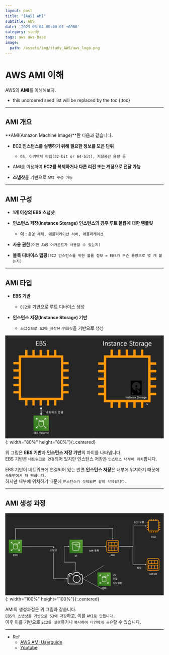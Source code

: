 ```yaml
---
layout: post
title: "[AWS] AMI"
subtitle: AWS
date: '2023-03-04 00:00:01 +0900'
category: study
tags: aws aws-base
image:
  path: /assets/img/study_AWS/aws_logo.png
---
```


# AWS AMI 이해
AWS의 **AMI**를 이해해보자.

<!--more-->

* this unordered seed list will be replaced by the toc
{:toc}

<hr/>

## AMI 개요

**AMI(Amazon Machine Image)**란 다음과 같습니다.

* **EC2 인스턴스를 실행하기 위해 필요한 정보를 모은 단위**
    + `OS, 아키텍쳐 타입(32-bit or 64-bit), 저장공간 용량 등`

* AMI를 이용하여 **EC2를 복제하거나 다른 리전 또는 계정으로 전달 가능**

* **스냅샷**을 기반으로 `AMI 구성 가능`

<hr/>

## AMI 구성

* **1개 이상의 EBS 스냅샷**

* **인스턴스 저장(Instance Storage) 인스턴스의 경우 루트 볼륨에 대한 템플릿**
    + 예 : `운영 체제, 애플리케이션 서버, 애플리케이션`

* **사용 권한**`(어떤 AWS 어카운트가 사용할 수 있는지)`

* **블록 디바이스 맵핑**`(EC2 인스턴스를 위한 볼륨 정보 = EBS가 무슨 용량으로 몇 개 붙는지)`

<hr/>

## AMI 타입

* **EBS 기반**
    + `EC2`을 기반으로 루트 디바이스 생성

* **인스턴스 저장(Instance Storage) 기반**
    + `스냅샷으로 S3에 저장된 템플릿`을 기반으로 생성

![AMI_types](/assets/img/study_AWS/[AWS]_AMI_이해/AMI_types.png){: width="80%" height="80%"}{:.centered}

위 그림은 **EBS 기반**과 **인스턴스 저장 기반**의 차이를 나타냅니다. <br>
EBS 기반은 `네트워크로 연결`되어 있지만 인스턴스 저장은 `인스턴스 내부에 위치`합니다.

EBS 기반이 네트워크에 연결되어 있는 반면 **인스턴스 저장**은 내부에 위치하기 때문에 `속도면에서 더 빠릅니다.` <br>
하지만 내부에 위치하기 때문에 `인스턴스가 삭제되면 같이 삭제됩니다.`

<hr/>

## AMI 생성 과정

![AMI_making](/assets/img/study_AWS/[AWS]_AMI_이해/AMI_making.png){: width="100%" height="100%"}{:.centered}

AMI의 생성과정은 위 그림과 같습니다. <br>
`EBS의 스냅샷을 기반으로 S3에 저장`하고, 이를 `AMI로 만듭니다.` <br>
이후 이를 기반으로 `EC2를 실행`하거나 `복사하여 타인에게 공유`할 수 있습니다.

<hr/>

* Ref
  - [AWS AMI Userguide](https://docs.aws.amazon.com/ko_kr/AWSEC2/latest/UserGuide/AMIs.html)
  - [Youtube](https://youtu.be/N8TB_6AbaM4)